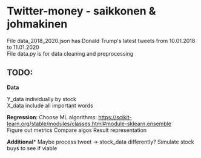 # Twitter-money - saikkonen & johmakinen

File data_2018_2020.json has Donald Trump's latest tweets from 10.01.2018 to 11.01.2020  
File data.py is for data cleaning and preprocessing  

  
## **TODO**:   
  
**Data**
  
Y_data individually by stock  
X_data include all important words  

**Regression**:
  Choose ML algorithms: https://scikit-learn.org/stable/modules/classes.html#module-sklearn.ensemble  
  Figure out metrics
  Compare algos
  Result representation

**Additional***
  Maybe process tweet -> stock_data differently?
  Simulate stock buys to see if viable
  

  
 
  
